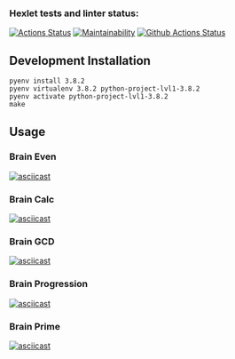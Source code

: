 ### Hexlet tests and linter status:
[![Actions Status](https://github.com/alexgreendev/python-project-lvl1/workflows/hexlet-check/badge.svg)](https://github.com/alexgreendev/python-project-lvl1/actions)
[![Maintainability](https://api.codeclimate.com/v1/badges/a99a88d28ad37a79dbf6/maintainability)](https://codeclimate.com/github/codeclimate/codeclimate/maintainability)
[![Github Actions Status](https://github.com/hexlet-boilerplates/python-package/workflows/Python%20CI/badge.svg)](https://github.com/alexgreendev/python-project-lvl1/actions)

## Development Installation
	pyenv install 3.8.2
	pyenv virtualenv 3.8.2 python-project-lvl1-3.8.2
	pyenv activate python-project-lvl1-3.8.2
    make

## Usage
### Brain Even
[![asciicast](https://asciinema.org/a/OYKZqWHtnOhwggOQlo1bDHsNu.svg)](https://asciinema.org/a/OYKZqWHtnOhwggOQlo1bDHsNu)

### Brain Calc
[![asciicast](https://asciinema.org/a/DEPPfauFmbFGI80l11wgggTCC.svg)](https://asciinema.org/a/DEPPfauFmbFGI80l11wgggTCC)

### Brain GCD
[![asciicast](https://asciinema.org/a/MsidHmWOTF5l07EgZp16VDV5H.svg)](https://asciinema.org/a/MsidHmWOTF5l07EgZp16VDV5H)

### Brain Progression
[![asciicast](https://asciinema.org/a/t3c0yJyZMTzf2uy6f5RBNUmmD.svg)](https://asciinema.org/a/t3c0yJyZMTzf2uy6f5RBNUmmD)

### Brain Prime
[![asciicast](https://asciinema.org/a/hYL2UBLI898djTrKRAyjZ1TXs.svg)](https://asciinema.org/a/hYL2UBLI898djTrKRAyjZ1TXs)

